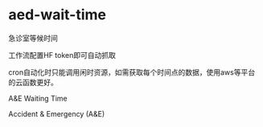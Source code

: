 # aed-wait-time
急诊室等候时间

工作流配置HF token即可自动抓取

cron自动化时只能调用闲时资源，如需获取每个时间点的数据，使用aws等平台的云函数更好。

A&E Waiting Time

Accident & Emergency (A&E) 

